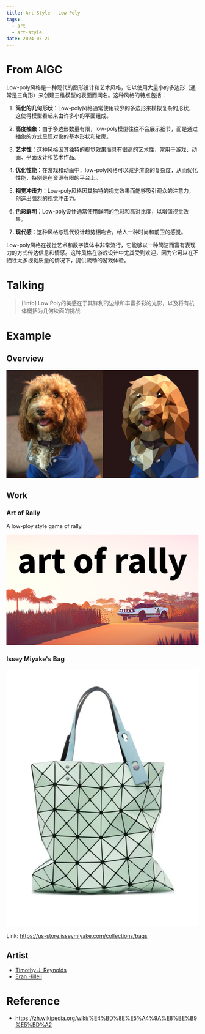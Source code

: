 ```yaml
---
title: Art Style - Low-Poly
tags:
  - art
  - art-style
date: 2024-05-21
---
```

# From AIGC

Low-poly风格是一种现代的图形设计和艺术风格，它以使用大量小的多边形（通常是三角形）来创建三维模型的表面而闻名。这种风格的特点包括：

1. **简化的几何形状**：Low-poly风格通常使用较少的多边形来模拟复杂的形状，这使得模型看起来由许多小的平面组成。
    
2. **高度抽象**：由于多边形数量有限，low-poly模型往往不会展示细节，而是通过抽象的方式呈现对象的基本形状和轮廓。
    
3. **艺术性**：这种风格因其独特的视觉效果而具有很高的艺术性，常用于游戏、动画、平面设计和艺术作品。
    
4. **优化性能**：在游戏和动画中，low-poly风格可以减少渲染的复杂度，从而优化性能，特别是在资源有限的平台上。
    
5. **视觉冲击力**：Low-poly风格因其独特的视觉效果而能够吸引观众的注意力，创造出强烈的视觉冲击力。
    
6. **色彩鲜明**：Low-poly设计通常使用鲜明的色彩和高对比度，以增强视觉效果。
    
7. **现代感**：这种风格与现代设计趋势相吻合，给人一种时尚和前卫的感觉。
    

Low-poly风格在视觉艺术和数字媒体中非常流行，它能够以一种简洁而富有表现力的方式传达信息和情感。这种风格在游戏设计中尤其受到欢迎，因为它可以在不牺牲太多视觉质量的情况下，提供流畅的游戏体验。


# Talking

> [!info] 
> Low Poly的美感在于其锋利的边缘和丰富多彩的光影，以及将有机体概括为几何块面的挑战 
# Example

## Overview

![](art/art_style/low_poly/attachments/Pasted%20image%2020240521101132.png)

## Work

### Art of Rally

A low-ploy style game of rally.

![](art/art_style/low_poly/attachments/Pasted%20image%2020240521102009.png)

### Issey Miyake's Bag

![](art/art_style/low_poly/attachments/Pasted%20image%2020240521102305.png)

Link: https://us-store.isseymiyake.com/collections/bags
## Artist

* [Timothy J. Reynolds](https://www.timothyjoereynolds.com/) 
* [Eran Hilleli](https://eranhilleli.com/)

# Reference

* https://zh.wikipedia.org/wiki/%E4%BD%8E%E5%A4%9A%E8%BE%B9%E5%BD%A2